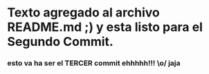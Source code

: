 # Texto agregado al archivo README.md  ;)  y esta listo para el Segundo Commit.

<h3>esto va ha ser el TERCER commit ehhhhh!!! \o/ jaja </h3>